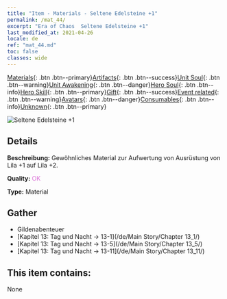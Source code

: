```yaml
---
title: "Item - Materials - Seltene Edelsteine +1"
permalink: /mat_44/
excerpt: "Era of Chaos  Seltene Edelsteine +1"
last_modified_at: 2021-04-26
locale: de
ref: "mat_44.md"
toc: false
classes: wide
---
```

 [Materials](/ItemsDE/){: .btn .btn--primary}[Artifacts](/ItemsDE/Artifacts/){: .btn .btn--success}[Unit Soul](/ItemsDE/UnitSoul/){: .btn .btn--warning}[Unit Awakening](/ItemsDE/UnitAwakening/){: .btn .btn--danger}[Hero Soul](/ItemsDE/HeroSoul/){: .btn .btn--info}[Hero Skill](/ItemsDE/HeroSkill/){: .btn .btn--primary}[Gift](/ItemsDE/Gift/){: .btn .btn--success}[Event related](/ItemsDE/Events/){: .btn .btn--warning}[Avatars](/ItemsDE/Avatars/){: .btn .btn--danger}[Consumables](/ItemsDE/Consumables/){: .btn .btn--info}[Unknown](/ItemsDE/Unknown/){: .btn .btn--primary}

 ![Seltene Edelsteine +1](/images/t/i_cailiao_baoshi2.png)

## Details
 **Beschreibung:** Gewöhnliches Material zur Aufwertung von Ausrüstung von Lila +1 auf Lila +2.

 **Quality:** <span style="color: #DA70D6">OK</span>

 **Type:** Material

## Gather

*    Gildenabenteuer 
*    [Kapitel 13: Tag und Nacht -> 13-1](/de/Main Story/Chapter 13_1/) 
*    [Kapitel 13: Tag und Nacht -> 13-5](/de/Main Story/Chapter 13_5/) 
*    [Kapitel 13: Tag und Nacht -> 13-11](/de/Main Story/Chapter 13_11/) 

## This item contains:

  None

